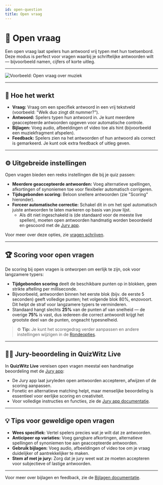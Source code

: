 ```yaml
---
id: open-question
title: Open vraag
---
```


# 💬 Open vraag

Een open vraag laat spelers hun antwoord vrij typen met hun toetsenbord. Deze modus is perfect voor vragen waarbij je schriftelijke antwoorden wilt — bijvoorbeeld namen, cijfers of korte uitleg.

---

![Voorbeeld: Open vraag over muziek](/images/question-modes/open-question/open-question.png)

---

## 📝 Hoe het werkt

- **Vraag:** Vraag om een specifiek antwoord in een vrij tekstveld (voorbeeld: "Welk duo zingt dit nummer?").
- **Antwoord:** Spelers typen hun antwoord in. Je kunt meerdere geaccepteerde antwoorden opgeven voor automatische controle.
- **Bijlagen:** Voeg audio, afbeeldingen of video toe als hint (bijvoorbeeld een muziekfragment afspelen).
- **Feedback:** Spelers zien na het antwoorden of hun antwoord als correct is gemarkeerd. Je kunt ook extra feedback of uitleg geven.

---

## ⚙️ Uitgebreide instellingen

Open vragen bieden een reeks instellingen die bij je quiz passen:

- **Meerdere geaccepteerde antwoorden:** Voeg alternatieve spellingen, afkortingen of synoniemen toe voor flexibeler automatisch corrigeren.
- **Tijdsgebonden scoring:** Beloon snellere antwoorden (zie "Scoring" hieronder).
- **Forceer automatische correctie:** Schakel dit in om het spel automatisch juiste antwoorden te laten markeren op basis van jouw lijst.
    - Als dit niet ingeschakeld is (de standaard voor de meeste live spellen), moeten open antwoorden handmatig worden beoordeeld en gescoord met de [Jury app](../quizmaster/004-jury-app.md).

Voor meer over deze opties, zie [vragen schrijven](../editor/005-writing-questions.md).

---

## 🏆 Scoring voor open vragen

De scoring bij open vragen is ontworpen om eerlijk te zijn, ook voor langzamere typers:

- **Tijdgebonden scoring** deelt de beschikbare punten op in blokken, geen strikte aftelling per milliseconde.
- Bijvoorbeeld, antwoorden binnen het eerste blok (bijv. de eerste 5 seconden) geeft volledige punten; het volgende blok 80%, enzovoort. Dit helpt de straf voor langzamere typers te verminderen.
- Standaard hangt slechts **25%** van de punten af van snelheid — de overige **75%** is vast, dus iedereen die correct antwoordt krijgt het grootste deel van de punten, ongeacht typesnelheid.

> ⚙️ **Tip:** Je kunt het scoregedrag verder aanpassen en andere instellingen wijzigen in de [Rondeopties](../editor/008-round-options.md).

---

## 🧑‍⚖️ Jury-beoordeling in QuizWitz Live

In **QuizWitz Live** vereisen open vragen meestal een handmatige beoordeling met de [Jury app](../quizmaster/004-jury-app.md):

- De Jury app laat juryleden open antwoorden accepteren, afwijzen of de scoring aanpassen.
- Fonetic en alternatieve matching helpt, maar menselijke beoordeling is essentieel voor eerlijke scoring en creativiteit.
- Voor volledige instructies en functies, zie de [Jury app documentatie](../quizmaster/004-jury-app.md).

---

## 💡 Tips voor geweldige open vragen

- **Wees specifiek:** Vertel spelers precies wat je wilt dat ze antwoorden.
- **Anticipeer op variaties:** Voeg gangbare afkortingen, alternatieve spellingen of synoniemen toe aan geaccepteerde antwoorden.
- **Gebruik bijlagen:** Voeg audio, afbeeldingen of video toe om je vraag duidelijker of aantrekkelijker te maken.
- **Stem af met je jury:** Zorg dat je jury weet wat ze moeten accepteren voor subjectieve of lastige antwoorden.

---

Voor meer over bijlagen en feedback, zie de [Bijlagen documentatie](../editor/006-attachments.md).
